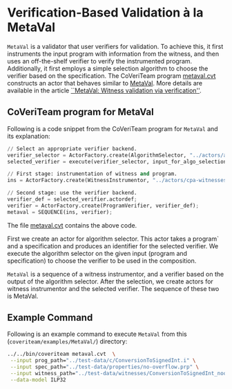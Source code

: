 <!--
This file is part of CoVeriTeam, a tool for on-demand composition of cooperative verification systems:
https://gitlab.com/sosy-lab/software/coveriteam

SPDX-FileCopyrightText: 2020 Dirk Beyer <https://www.sosy-lab.org>

SPDX-License-Identifier: Apache-2.0
-->

# Verification-Based Validation à la MetaVal
`MetaVal` is a validator that user verifiers for validation.
To achieve this, it first instruments the input program with information from the witness,
and then uses an off-the-shelf verifier to verify the instrumented program.
Additionally, it first employs a simple selection algorithm 
to choose the verifier based on the specification.
The CoVeriTeam program [metaval.cvt](metaval.cvt)
constructs an actor that behaves similar to [MetaVal](https://gitlab.com/sosy-lab/software/metaval).
More details are available in the article [``MetaVal: Witness validation via verification''](https://doi.org/10.1007/978-3-030-53291-8_10).

## CoVeriTeam program for MetaVal
Following is a code snippet from the CoVeriTeam program for `MetaVal` and its explanation:

```python
// Select an appropriate verifier backend.
verifier_selector = ActorFactory.create(AlgorithmSelector, "../actors/algo-selector-metaval.yml", "default");
selected_verifier = execute(verifier_selector, input_for_algo_selection);

// First stage: instrumentation of witness and program.
ins = ActorFactory.create(WitnessInstrumentor, "../actors/cpa-witnesses-instrumentor.yml", "default");

// Second stage: use the verifier backend.
verifier_def = selected_verifier.actordef;
verifier = ActorFactory.create(ProgramVerifier, verifier_def);
metaval = SEQUENCE(ins, verifier);
```
The file [metaval.cvt](metaval.cvt) contains the above code.

First we create an actor for algorithm selector.
This actor takes a program` and a specification and produces an identifier for the selected verifier.
We execute the algorithm selector on the given input (program and specification)
to choose the verifier to be used in the composition.

`MetaVal` is a sequence of a witness instrumentor,
and a verifier based on the output of the algorithm selector.
After the selection, we create actors for witness instrumentor and the selected verifier.
The sequence of these two is MetaVal.

## Example Command
Following is an example command to execute `MetaVal` from this (`coveriteam/examples/MetaVal/`) directory:

```bash
../../bin/coveriteam metaval.cvt  \
 --input prog_path="../test-data/c/ConversionToSignedInt.i" \
 --input spec_path="../test-data/properties/no-overflow.prp" \
 --input witness_path="../test-data/witnesses/ConversionToSignedInt_nooverflow_witness.graphml" \
 --data-model ILP32
```
